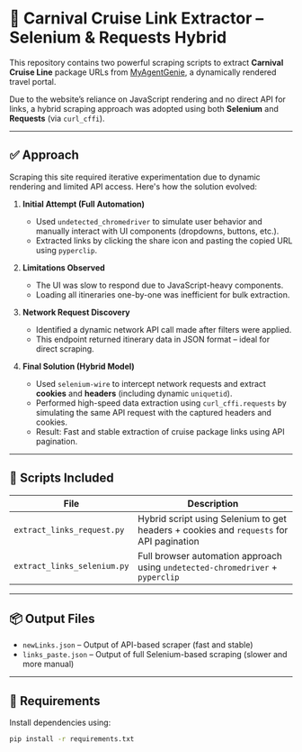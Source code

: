 # 🚢 Carnival Cruise Link Extractor – Selenium & Requests Hybrid

This repository contains two powerful scraping scripts to extract **Carnival Cruise Line** package URLs from [MyAgentGenie](https://tap5.myagentgenie.com/phillipcrane/), a dynamically rendered travel portal.

Due to the website’s reliance on JavaScript rendering and no direct API for links, a hybrid scraping approach was adopted using both **Selenium** and **Requests** (via `curl_cffi`).

---

## ✅ Approach

Scraping this site required iterative experimentation due to dynamic rendering and limited API access. Here's how the solution evolved:

1. **Initial Attempt (Full Automation)**  
   - Used `undetected_chromedriver` to simulate user behavior and manually interact with UI components (dropdowns, buttons, etc.).
   - Extracted links by clicking the share icon and pasting the copied URL using `pyperclip`.

2. **Limitations Observed**  
   - The UI was slow to respond due to JavaScript-heavy components.
   - Loading all itineraries one-by-one was inefficient for bulk extraction.

3. **Network Request Discovery**  
   - Identified a dynamic network API call made after filters were applied.
   - This endpoint returned itinerary data in JSON format – ideal for direct scraping.

4. **Final Solution (Hybrid Model)**  
   - Used `selenium-wire` to intercept network requests and extract **cookies** and **headers** (including dynamic `uniquetid`).
   - Performed high-speed data extraction using `curl_cffi.requests` by simulating the same API request with the captured headers and cookies.
   - Result: Fast and stable extraction of cruise package links using API pagination.

---

## 📁 Scripts Included

| File | Description |
|------|-------------|
| `extract_links_request.py` | Hybrid script using Selenium to get headers + cookies and `requests` for API pagination |
| `extract_links_selenium.py` | Full browser automation approach using `undetected-chromedriver` + `pyperclip` |

---

## 📦 Output Files

- `newLinks.json` – Output of API-based scraper (fast and stable)
- `links_paste.json` – Output of full Selenium-based scraping (slower and more manual)

---

## 🧰 Requirements

Install dependencies using:

```bash
pip install -r requirements.txt
